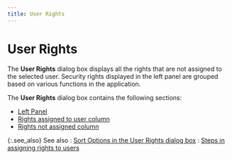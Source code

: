 ```yaml
---
title: User Rights
---
```


# User Rights


The **User Rights** dialog box displays  all the rights that are not assigned to the selected user. Security rights  displayed in the left panel are grouped based on various functions in  the application.


The **User Rights** dialog box contains  the following sections:

- [Left  Panel]({{site.sc_baseurl}}/misc/left_panel_user_rights_dialog_box.html)
- [Rights  assigned to user column]({{site.sc_baseurl}}/misc/rights_assigned_to_user_column_user_rights_dialog_box.html)
- [Rights  not assigned column]({{site.sc_baseurl}}/misc/rights_not_assigned_to_user_column_user_rights_dialog_box.html)



{:.see_also}
See also
: [Sort Options in the User  Rights dialog box]({{site.sc_baseurl}}/misc/sort_options.html)
: [Steps in  assigning rights to users]({{site.sc_baseurl}}/misc/assigning_rights_to_users.html)
